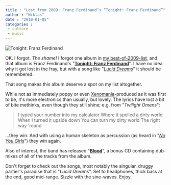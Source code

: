 ```yaml
---
title : "Lost from 2009: Franz Ferdinand’s “Tonight: Franz Ferdinand”"
author : "Niklas"
date : "2010-01-05"
categories : 
 - culture
 - music
---
```


![Tonight: Franz Ferdinand](http://upload.wikimedia.org/wikipedia/en/6/66/Tonight-FF.jpg)

OK. I forgot. _The shame!_ I forgot one album in [my best-of-2009-list](https://niklasblog.com/?p=3998), and that album is Franz Ferdinand's "[**Tonight: Franz Ferdinand**](http://en.wikipedia.org/wiki/Tonight%3A%20Franz%20Ferdinand)". I have no idea why it got lost in the fray, but with a song like "_[Lucid Dreams](http://en.wikipedia.org/wiki/Lucid_Dreams "Lucid Dreams")_" it should be remembered.

That song makes this album deserve a spot on my list altogether.

While not as immediately poppy or even [Xenomania](http://en.wikipedia.org/wiki/Xenomania "Xenomania")\-produced as it was first to be, it's more electronics than usually, but lovely. The lyrics have lost a bit of bite methinks, even though they still shine; e.g. from "_Twilight Omens_":

> I typed your number into my calculator Where it spelled a dirty world When I turned it upside down You can turn my dirty world The right way 'round

...they win. And with using a human skeleton as percussion (as heard in "_[No You Girls](http://en.wikipedia.org/wiki/No_You_Girls "No You Girls")_") they win again.

Also of interest, the band has released "**[Blood](http://en.wikipedia.org/wiki/Tonight:_Franz_Ferdinand#Blood_bonus_disc)**", a bonus CD containing dub-mixes of all of the tracks from the album.

Don't forget to check out the songs, most notably the singular, druggy partier's paradise that is "_Lucid Dreams_". Set to headphones, thick bass at the end, good mid-range. Sizzle with the sine-waves. Enjoy.
